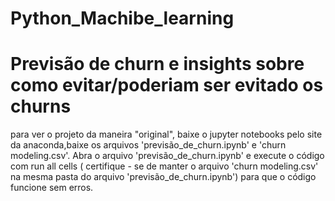 # Python_Machibe_learning
# Previsão de churn e insights sobre como evitar/poderiam ser evitado os churns

para ver o projeto da maneira "original", baixe o jupyter notebooks pelo site da anaconda,baixe os arquivos 'previsão_de_churn.ipynb' e 
'churn modeling.csv'. Abra o arquivo 'previsão_de_churn.ipynb' e execute o código com run all cells ( certifique - se de manter o arquivo 'churn modeling.csv' na mesma pasta do arquivo 'previsão_de_churn.ipynb') para que o código funcione sem erros.
